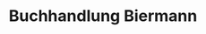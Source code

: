 ---
title: "Buchhandlung Biermann"
url: /neustadt-am-ruebenberge/buchhandlung-biermann/
shop: Bücher
---